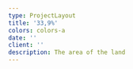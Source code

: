 ```yaml
---
type: ProjectLayout
title: '33,9%'
colors: colors-a
date: ''
client: ''
description: The area of ​​the land
---
```

